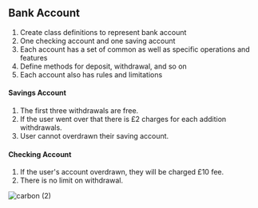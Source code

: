## Bank Account

1. Create class definitions to represent bank account
2. One checking account and one saving account
3. Each account has a set of common as well as specific operations and features
4. Define methods for deposit, withdrawal, and so on
5. Each account also has rules and limitations

#### Savings Account

1. The first three withdrawals are free.
2. If the user went over that there is £2 charges for each addition withdrawals.
3. User cannot overdrawn their saving account.

#### Checking Account

1. If the user's account overdrawn, they will be charged £10 fee.
2. There is no limit on withdrawal.


![carbon (2)](https://user-images.githubusercontent.com/35266259/182230531-20b5e2e5-dc8f-4f20-95e0-ef75c40248b6.png)
